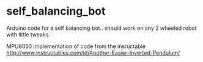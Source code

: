 # self_balancing_bot
Arduino code for a self balancing bot.. should work on any 2 wheeled robot with little tweaks.

MPU6050 implementation of code from the insructable http://www.instructables.com/id/Another-Easier-Inverted-Pendulum/
